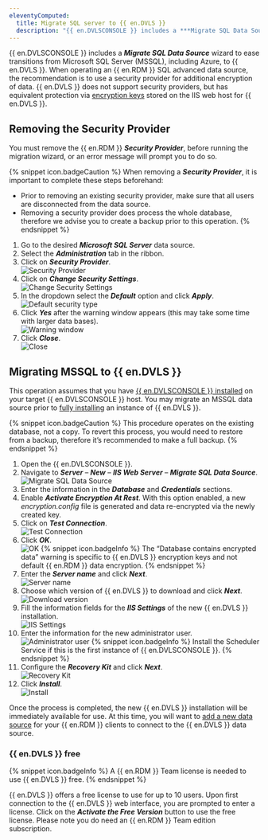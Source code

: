 ```yaml
---
eleventyComputed:
  title: Migrate SQL server to {{ en.DVLS }}
  description: "{{ en.DVLSCONSOLE }} includes a ***Migrate SQL Data Source*** wizard to ease transitions from Microsoft SQL Server (MSSQL), including Azure, to {{ en.DVLS }}."
---
```

{{ en.DVLSCONSOLE }} includes a ***Migrate SQL Data Source*** wizard to ease transitions from Microsoft SQL Server (MSSQL), including Azure, to {{ en.DVLS }}. When operating an {{ en.RDM }} SQL advanced data source, the recommendation is to use a security provider for additional encryption of data. {{ en.DVLS }} does not support security providers, but has equivalent protection via [encryption keys](/kb/devolutions-server/how-to-articles/manage-encryption-keys/) stored on the IIS web host for {{ en.DVLS }}.

## Removing the Security Provider
You must remove the {{ en.RDM }} ***Security Provider***, before running the migration wizard, or an error message will prompt you to do so.

{% snippet icon.badgeCaution %}
When removing a ***Security Provider***, it is important to complete these steps beforehand:
* Prior to removing an existing security provider, make sure that all users are disconnected from the data source.
* Removing a security provider does process the whole database, therefore we advise you to create a backup prior to this operation.
{% endsnippet %}

1. Go to the desired ***Microsoft SQL Server*** data source.
1. Select the ***Administration*** tab in the ribbon.
1. Click on ***Security Provider***.  
![Security Provider](https://cdnweb.devolutions.net/docs/docs_en_rdm_windows_RDMW0009_2024_1.png)
1. Click on ***Change Security Settings***.  
![Change Security Settings](https://cdnweb.devolutions.net/docs/docs_en_rdm_windows_RDMW0014_2024_1.png)
1. In the dropdown select the ***Default*** option and click ***Apply***.  
![Default security type](https://cdnweb.devolutions.net/docs/docs_en_rdm_windows_RDMW0015_2024_1.png)
1. Click ***Yes*** after the warning window appears (this may take some time with larger data bases).  
![Warning window](https://cdnweb.devolutions.net/docs/docs_en_rdm_windows_RDMW0012_2024_1.png)
1. Click ***Close***.  
![Close](https://cdnweb.devolutions.net/docs/docs_en_rdm_windows_RDMW0013_2024_1.png)

## Migrating MSSQL to {{ en.DVLS }}
This operation assumes that you have [{{ en.DVLSCONSOLE }} installed](https://devolutions.net/server/home/download) on your target {{ en.DVLSCONSOLE }} host. You may migrate an MSSQL data source prior to [fully installing](/server/installation/) an instance of {{ en.DVLS }}.

{% snippet icon.badgeCaution %}
This procedure operates on the existing database, not a copy. To revert this process, you would need to restore from a backup, therefore it’s recommended to make a full backup.
{% endsnippet %}

1. Open the {{ en.DVLSCONSOLE }}.
1. Navigate to ***Server*** – ***New*** – ***IIS Web Server*** – ***Migrate SQL Data Source***.  
![Migrate SQL Data Source](https://cdnweb.devolutions.net/docs/docs_en_server_DVLSCONSOLE0000_2024_1.png)
1. Enter the information in the ***Database*** and ***Credentials*** sections.
1. Enable ***Activate Encryption At Rest***. With this option enabled, a new *encryption.config* file is generated and data re-encrypted via the newly created key.
1. Click on ***Test Connection***.  
![Test Connection](https://cdnweb.devolutions.net/docs/docs_en_server_DVLSCONSOLE0001_2024_1.png)
1. Click ***OK***.  
![OK](https://cdnweb.devolutions.net/docs/docs_en_server_DVLSCONSOLE0002_2024_1.png)
   {% snippet icon.badgeInfo %}
   The “Database contains encrypted data” warning is specific to {{ en.DVLS }} encryption keys and not default {{ en.RDM }} data encryption.
   {% endsnippet %}
1. Enter the ***Server name*** and click ***Next***.  
![Server name](https://cdnweb.devolutions.net/docs/docs_en_server_DVLSCONSOLE0003_2024_1.png)
1. Choose which version of {{ en.DVLS }} to download and click ***Next***.  
![Download version](https://cdnweb.devolutions.net/docs/docs_en_server_DVLSCONSOLE0004_2024_1.png)
1. Fill the information fields for the ***IIS Settings*** of the new {{ en.DVLS }} installation.  
![IIS Settings](https://cdnweb.devolutions.net/docs/docs_en_server_DVLSCONSOLE0005_2024_1.png)
1. Enter the information for the new administrator user.  
![Administrator user](https://cdnweb.devolutions.net/docs/docs_en_server_DVLSCONSOLE0006_2024_1.png)
   {% snippet icon.badgeInfo %}
   Install the Scheduler Service if this is the first instance of {{ en.DVLSCONSOLE }}.
   {% endsnippet %}
1. Configure the ***Recovery Kit*** and click ***Next***.  
![Recovery Kit](https://cdnweb.devolutions.net/docs/docs_en_server_DVLSCONSOLE0007_2024_1.png)
1. Click ***Install***.  
![Install](https://cdnweb.devolutions.net/docs/docs_en_server_DVLSCONSOLE0008_2024_1.png)

Once the process is completed, the new {{ en.DVLS }} installation will be immediately available for use. At this time, you will want to [add a new data source](/rdm/commands/file/data-sources/) for your {{ en.RDM }} clients to connect to the {{ en.DVLS }} data source.

### {{ en.DVLS }} free
{% snippet icon.badgeInfo %}
A {{ en.RDM }} Team license is needed to use {{ en.DVLS }} free.
{% endsnippet %}

{{ en.DVLS }} offers a free license to use for up to 10 users. Upon first connection to the {{ en.DVLS }} web interface, you are prompted to enter a license. Click on the ***Activate the Free Version*** button to use the free license. Please note you do need an {{ en.RDM }} Team edition subscription.
